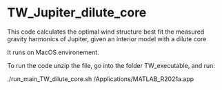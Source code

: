 # TW_Jupiter_dilute_core

This code calculates the optimal wind structure best fit the measured gravity harmonics of Jupiter, given an interior model with a dilute core

It runs on MacOS environement.

To run the code unzip the file, go into the folder TW_executable, and run:

./run_main_TW_dilute_core.sh /Applications/MATLAB_R2021a.app
